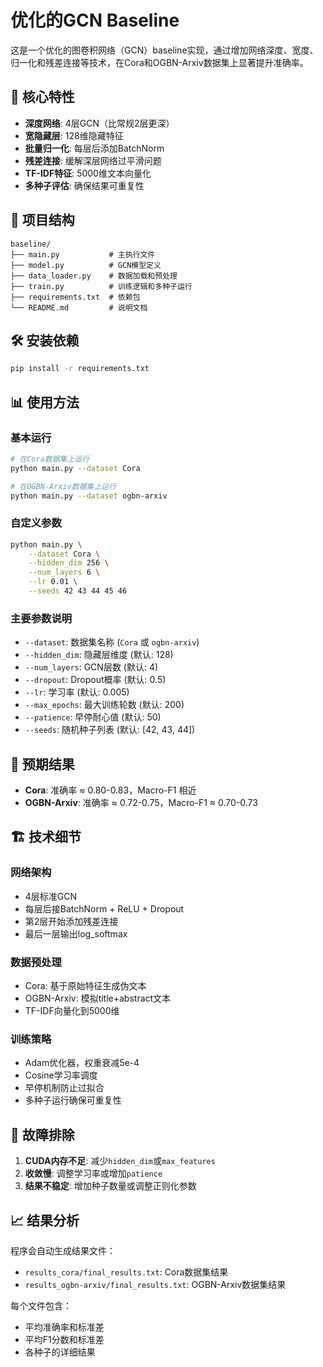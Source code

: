 # 优化的GCN Baseline

这是一个优化的图卷积网络（GCN）baseline实现，通过增加网络深度、宽度、归一化和残差连接等技术，在Cora和OGBN-Arxiv数据集上显著提升准确率。

## 🚀 核心特性

- **深度网络**: 4层GCN（比常规2层更深）
- **宽隐藏层**: 128维隐藏特征
- **批量归一化**: 每层后添加BatchNorm
- **残差连接**: 缓解深层网络过平滑问题
- **TF-IDF特征**: 5000维文本向量化
- **多种子评估**: 确保结果可重复性

## 📁 项目结构

```
baseline/
├── main.py           # 主执行文件
├── model.py          # GCN模型定义
├── data_loader.py    # 数据加载和预处理
├── train.py          # 训练逻辑和多种子运行
├── requirements.txt  # 依赖包
└── README.md         # 说明文档
```

## 🛠️ 安装依赖

```bash
pip install -r requirements.txt
```

## 📊 使用方法

### 基本运行

```bash
# 在Cora数据集上运行
python main.py --dataset Cora

# 在OGBN-Arxiv数据集上运行
python main.py --dataset ogbn-arxiv
```

### 自定义参数

```bash
python main.py \
    --dataset Cora \
    --hidden_dim 256 \
    --num_layers 6 \
    --lr 0.01 \
    --seeds 42 43 44 45 46
```

### 主要参数说明

- `--dataset`: 数据集名称 (`Cora` 或 `ogbn-arxiv`)
- `--hidden_dim`: 隐藏层维度 (默认: 128)
- `--num_layers`: GCN层数 (默认: 4)
- `--dropout`: Dropout概率 (默认: 0.5)
- `--lr`: 学习率 (默认: 0.005)
- `--max_epochs`: 最大训练轮数 (默认: 200)
- `--patience`: 早停耐心值 (默认: 50)
- `--seeds`: 随机种子列表 (默认: [42, 43, 44])

## 🎯 预期结果

- **Cora**: 准确率 ≈ 0.80-0.83，Macro-F1 相近
- **OGBN-Arxiv**: 准确率 ≈ 0.72-0.75，Macro-F1 ≈ 0.70-0.73

## 🏗️ 技术细节

### 网络架构
- 4层标准GCN
- 每层后接BatchNorm + ReLU + Dropout
- 第2层开始添加残差连接
- 最后一层输出log_softmax

### 数据预处理
- Cora: 基于原始特征生成伪文本
- OGBN-Arxiv: 模拟title+abstract文本
- TF-IDF向量化到5000维

### 训练策略
- Adam优化器，权重衰减5e-4
- Cosine学习率调度
- 早停机制防止过拟合
- 多种子运行确保可重复性

## 🔧 故障排除

1. **CUDA内存不足**: 减少`hidden_dim`或`max_features`
2. **收敛慢**: 调整学习率或增加`patience`
3. **结果不稳定**: 增加种子数量或调整正则化参数

## 📈 结果分析

程序会自动生成结果文件：
- `results_cora/final_results.txt`: Cora数据集结果
- `results_ogbn-arxiv/final_results.txt`: OGBN-Arxiv数据集结果

每个文件包含：
- 平均准确率和标准差
- 平均F1分数和标准差
- 各种子的详细结果 